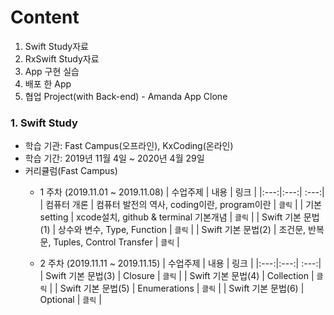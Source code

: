 # Content
1. Swift Study자료
2. RxSwift Study자료
3. App 구현 실습
4. 배포 한 App
5. 협업 Project(with Back-end) - Amanda App Clone


### 1.  Swift Study
 * 학습 기관: Fast Campus(오프라인), KxCoding(온라인)
 * 학습 기간: 2019년 11월 4일 ~ 2020년 4월 29일
 * 커리큘럼(Fast Campus)
    + 1 주차 (2019.11.01 ~ 2019.11.08)
      | 수업주제 | 내용 | 링크 |
      |:---:|:---:| :---:|
      | 컴퓨터 개론 | 컴퓨터 발전의 역사, coding이란, program이란 | `클릭` |
      | 기본 setting | xcode설치, github & terminal 기본개념 | `클릭` |
      | Swift 기본 문법(1) | 상수와 변수, Type, Function | `클릭` |
      | Swift 기본 문법(2) | 조건문, 반복문, Tuples, Control Transfer | `클릭` |
      
    + 2 주차 (2019.11.11 ~ 2019.11.15)
      | 수업주제 | 내용 | 링크 |
      |:---:|:---:| :---:|
      | Swift 기본 문법(3) | Closure | `클릭` |
      | Swift 기본 문법(4) | Collection | `클릭` |
      | Swift 기본 문법(5) | Enumerations | `클릭` |
      | Swift 기본 문법(6) | Optional | `클릭` |
